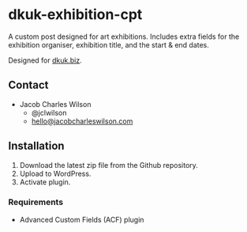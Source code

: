 # dkuk-exhibition-cpt

A custom post designed for art exhibitions. Includes extra fields for the exhibition organiser, exhibition title, and the start & end dates.

Designed for [dkuk.biz](http://dkuk.biz).

## Contact

* Jacob Charles Wilson
  * @jclwilson
  * hello@jacobcharleswilson.com

## Installation

1. Download the latest zip file from the Github repository.
2. Upload to WordPress.
3. Activate plugin.

### Requirements

* Advanced Custom Fields (ACF) plugin
